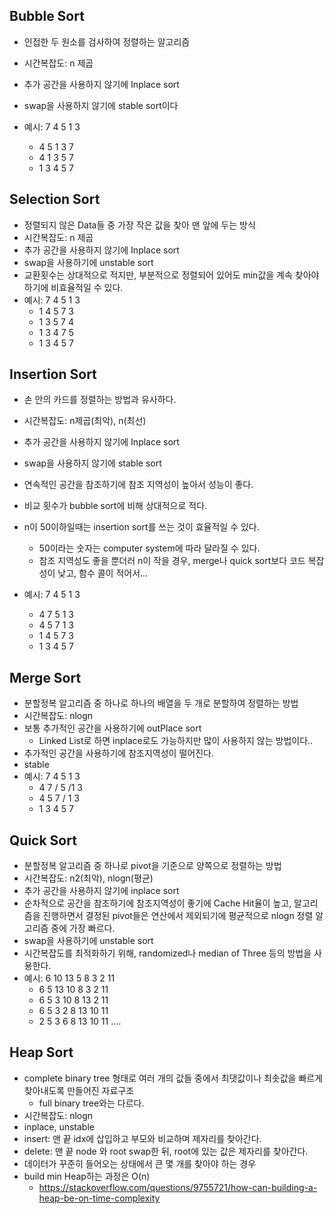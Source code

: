 ## Bubble Sort

- 인접한 두 원소를 검사하여 정렬하는 알고리즘
- 시간복잡도: n 제곱
- 추가 공간을 사용하지 않기에 Inplace sort
- swap을 사용하지 않기에 stable sort이다

- 예시: 7 4 5 1 3
  - 4 5 1 3 7
  - 4 1 3 5 7
  - 1 3 4 5 7
  
## Selection Sort
- 정렬되지 않은 Data들 중 가장 작은 값을 찾아 맨 앞에 두는 방식
- 시간복잡도: n 제곱
- 추가 공간을 사용하지 않기에 Inplace sort
- swap을 사용하기에 unstable sort
- 교환횟수는 상대적으로 적지만, 부분적으로 정렬되어 있어도 min값을 계속 찾아야 하기에 비효율적일 수 있다.
- 예시: 7 4 5 1 3
  - 1 4 5 7 3
  - 1 3 5 7 4
  - 1 3 4 7 5
  - 1 3 4 5 7
  
## Insertion Sort
- 손 안의 카드를 정렬하는 방법과 유사하다.
- 시간복잡도: n제곱(최악), n(최선)
- 추가 공간을 사용하지 않기에 Inplace sort
- swap을 사용하지 않기에 stable sort
- 연속적인 공간을 참조하기에 참조 지역성이 높아서 성능이 좋다.
- 비교 횟수가 bubble sort에 비해 상대적으로 적다.
- n이 50이하일때는  insertion sort를 쓰는 것이 효율적일 수 있다.
  - 50이라는 숫자는 computer system에 따라 달라질 수 있다.
  - 참조 지역성도 좋을 뿐더러 n이 작을 경우, merge나 quick sort보다 코드 복잡성이 낮고, 함수 콜이 적어서...
  
- 예시: 7 4 5 1 3
  - 4 7 5 1 3
  - 4 5 7 1 3
  - 1 4 5 7 3
  - 1 3 4 5 7

## Merge Sort
- 분할정복 알고리즘 중 하나로 하나의 배열을 두 개로 분할하여 정렬하는 방법
- 시간복잡도: nlogn
- 보통 추가적인 공간을 사용하기에 outPlace sort
  - Linked List로 하면 inplace로도 가능하지만 많이 사용하지 않는 방법이다..
- 추가적인 공간을 사용하기에 참조지역성이 떨어진다.
- stable
- 예시: 7 4 5 1 3
  - 4 7 / 5 /1 3
  - 4 5 7 / 1 3
  - 1 3 4 5 7

## Quick Sort
- 분할정복 알고리즘 중 하나로 pivot을 기준으로 양쪽으로 정렬하는 방법
- 시간복잡도: n2(최악), nlogn(평균)
- 추가 공간을 사용하지 않기에 inplace sort
- 순차적으로 공간을 참조하기에 참조지역성이 좋기에 Cache Hit율이 높고, 알고리즘을 진행하면서 결정된 pivot들은 연산에서 제외되기에 평균적으로 nlogn 정렬 알고리즘 중에 가장 빠르다.
- swap을 사용하기에 unstable sort
- 시간복잡도를 최적화하기 위해, randomized나 median of Three 등의 방법을 사용한다.
- 예시: 6 10 13 5 8 3 2 11
  - 6 5 13 10 8 3 2 11
  - 6 5 3 10 8 13 2 11
  - 6 5 3 2 8 13 10 11
  - 2 5 3 6 8 13 10 11
  ....

## Heap Sort
- complete binary tree 형태로 여러 개의 값들 중에서 최댓값이나 최솟값을 빠르게 찾아내도록 만들어진 자료구조
  - full binary tree와는 다르다.
- 시간복잡도: nlogn
- inplace, unstable
- insert: 맨 끝 idx에 삽입하고 부모와 비교하며 제자리를 찾아간다.
- delete: 맨 끝 node 와 root swap한 뒤, root에 있는 값은 제자리를 찾아간다.
- 데이터가 꾸준히 들어오는 상태에서 큰 몇 개를 찾아야 하는 경우
- build min Heap하는 과정은 O(n)
  - https://stackoverflow.com/questions/9755721/how-can-building-a-heap-be-on-time-complexity
